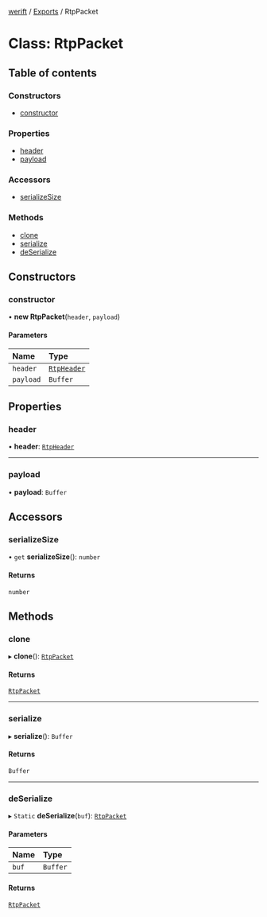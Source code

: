 [werift](../README.md) / [Exports](../modules.md) / RtpPacket

# Class: RtpPacket

## Table of contents

### Constructors

- [constructor](RtpPacket.md#constructor)

### Properties

- [header](RtpPacket.md#header)
- [payload](RtpPacket.md#payload)

### Accessors

- [serializeSize](RtpPacket.md#serializesize)

### Methods

- [clone](RtpPacket.md#clone)
- [serialize](RtpPacket.md#serialize)
- [deSerialize](RtpPacket.md#deserialize)

## Constructors

### constructor

• **new RtpPacket**(`header`, `payload`)

#### Parameters

| Name | Type |
| :------ | :------ |
| `header` | [`RtpHeader`](RtpHeader.md) |
| `payload` | `Buffer` |

## Properties

### header

• **header**: [`RtpHeader`](RtpHeader.md)

___

### payload

• **payload**: `Buffer`

## Accessors

### serializeSize

• `get` **serializeSize**(): `number`

#### Returns

`number`

## Methods

### clone

▸ **clone**(): [`RtpPacket`](RtpPacket.md)

#### Returns

[`RtpPacket`](RtpPacket.md)

___

### serialize

▸ **serialize**(): `Buffer`

#### Returns

`Buffer`

___

### deSerialize

▸ `Static` **deSerialize**(`buf`): [`RtpPacket`](RtpPacket.md)

#### Parameters

| Name | Type |
| :------ | :------ |
| `buf` | `Buffer` |

#### Returns

[`RtpPacket`](RtpPacket.md)
